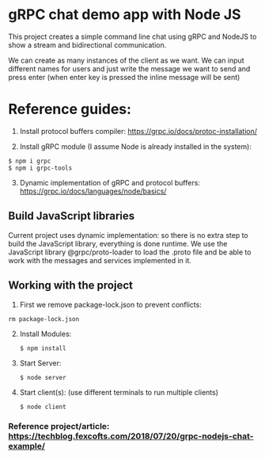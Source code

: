 # gRPC chat demo app with Node JS

This project creates a simple command line chat using gRPC and NodeJS to show a stream and bidirectional communication.

We can create as many instances of the client as we want. We can input different names for users and just write the message we want to send and press enter (when enter key is pressed the inline message will be sent)

# Reference guides:

1. Install protocol buffers compiler: https://grpc.io/docs/protoc-installation/

2. Install gRPC module (I assume Node is already installed in the system): 
```
$ npm i grpc
$ npm i grpc-tools
```
3. Dynamic implementation of gRPC and protocol buffers: https://grpc.io/docs/languages/node/basics/

## Build JavaScript libraries

Current project uses dynamic implementation: so there is no extra step to build the JavaScript library, everything is done runtime. We use the JavaScript library @grpc/proto-loader to load the .proto file and be able to work with the messages and services implemented in it.

## Working with the project

1. First we remove package-lock.json to prevent conflicts: 

``rm package-lock.json``


2. Install Modules:

    ``$ npm install``

3. Start Server:

    ``$ node server``

4. Start client(s): (use different terminals to run multiple clients)

    ``$ node client``

### Reference project/article: https://techblog.fexcofts.com/2018/07/20/grpc-nodejs-chat-example/